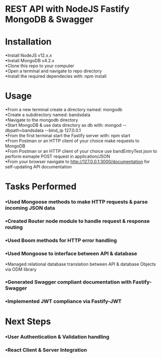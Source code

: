 # REST API with NodeJS Fastify MongoDB & Swagger

# Installation   
•Install NodeJS v12.x.x  
•Install MongoDB v4.2.x  
•Clone this repo to your computer    
•Open a terminal and navigate to repo directory    
•Install the required dependecies with: npm install

# Usage   
•From a new terminal create a directory named: mongodb  
•Create a subdirectory named: bandsdata  
•Navigate to the mongodb directory    
•Start MongoDB & use data directory as db with: mongod --dbpath=bandsdata --bind_ip 127.0.0.1      
•From the first terminal start the Fastify server with: npm start    
•From Postman or an HTTP client of your choice make requests to MongoDB  
•From Postman or an HTTP client of your choice use bandEntryTest.json to perform exmaple POST request in application/JSON  
•From your browser navigate to http://127.0.0.1:3000/documentation for self-updating API documentation


# Tasks Performed  
### •Used Mongoose methods to make HTTP requests & parse incoming JSON data  
### •Created Router node module to handle request & response routing  
### •Used Boom methods for HTTP error handling 
### •Used Mongoose to interface between API & database  
•Managed relational database translation between API & database Objects via ODM library  
### •Generated Swagger compliant documentation with Fastify-Swagger  
### •Implemented JWT compliance via Fastify-JWT

# Next Steps  
### •User Authentication & Validation handling  
### •React Client & Server Integration
